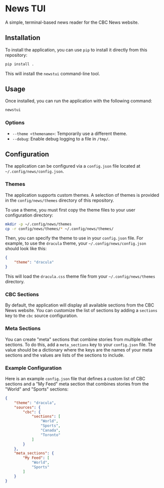 # News TUI

A simple, terminal-based news reader for the CBC News website.

## Installation

To install the application, you can use `pip` to install it directly from this repository:

```bash
pip install .
```

This will install the `newstui` command-line tool.

## Usage

Once installed, you can run the application with the following command:

```bash
newstui
```

### Options

-   `--theme <themename>`: Temporarily use a different theme.
-   `--debug`: Enable debug logging to a file in `/tmp/`.

## Configuration

The application can be configured via a `config.json` file located at `~/.config/news/config.json`.

### Themes

The application supports custom themes. A selection of themes is provided in the `config/news/themes` directory of this repository.

To use a theme, you must first copy the theme files to your user configuration directory:

```bash
mkdir -p ~/.config/news/themes
cp -r config/news/themes/* ~/.config/news/themes/
```

Then, you can specify the theme to use in your `config.json` file. For example, to use the `dracula` theme, your `~/.config/news/config.json` should look like this:

```json
{
    "theme": "dracula"
}
```

This will load the `dracula.css` theme file from your `~/.config/news/themes` directory.

### CBC Sections

By default, the application will display all available sections from the CBC News website. You can customize the list of sections by adding a `sections` key to the `cbc` source configuration.

### Meta Sections

You can create "meta" sections that combine stories from multiple other sections. To do this, add a `meta_sections` key to your `config.json` file. The value should be a dictionary where the keys are the names of your meta sections and the values are lists of the sections to include.

### Example Configuration

Here is an example `config.json` file that defines a custom list of CBC sections and a "My Feed" meta section that combines stories from the "World" and "Sports" sections:

```json
{
    "theme": "dracula",
    "sources": {
        "cbc": {
            "sections": [
                "World",
                "Sports",
                "Canada",
                "Toronto"
            ]
        }
    },
    "meta_sections": {
        "My Feed": [
            "World",
            "Sports"
        ]
    }
}
```